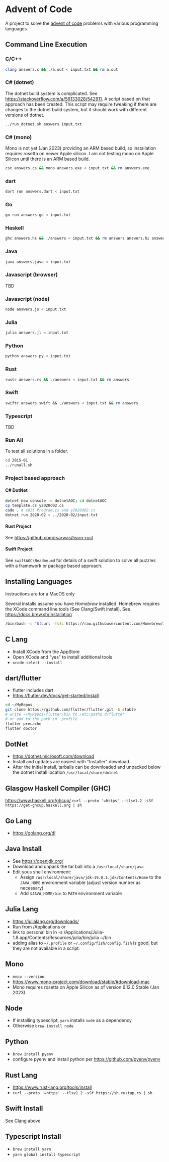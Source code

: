 # Advent of Code

A project to solve the
[advent of code](https://adventofcode.com)
problems with various programming languages.

## Command Line Execution

### C/C++

```sh
clang answers.c && ./a.out < input.txt && rm a.out
```

### C# (dotnet)

The dotnet build system is complicated.  See <https://stackoverflow.com/a/56133028/542911>.
A script based on that approach has been created.  This script may require tweaking if there
are changes to the dotnet build system, but it should work with different versions of dotnet.

```sh
../run_dotnet.sh answers input.txt
```

### C# (mono)

Mono is not yet (Jan 2023) providing an ARM based build, so installation requires
rosetta on newer Apple silicon.  I am not testing mono on Apple Silicon until there
is an ARM based build.

```sh
csc answers.cs && mono answers.exe < input.txt && rm answers.exe
```

### dart

```sh
dart run answers.dart < input.txt
```

### Go

```sh
go run answers.go < input.txt
```

### Haskell

```sh
ghc answers.hs && ./answers < input.txt && rm answers answers.hi answers.o
```

### Java

```sh
java answers.java < input.txt
```

### Javascript (browser)

TBD

### Javascript (node)

```sh
node answers.js < input.txt
```

### Julia

```sh
julia answers.jl < input.txt
```

### Python

```sh
python answers.py < input.txt
```

### Rust

```sh
rustc answers.rs && ./answers < input.txt && rm answers
```

### Swift

```sh
swiftc answers.swift && ./answers < input.txt && rm answers
```

### Typescript

TBD

### Run All

To test all solutions in a folder.

```sh
cd 2015-01
../runall.sh
```

### Project based approach

#### C# DotNet

```sh
dotnet new console -o dotnetAOC; cd dotnetAOC
cp template.cs y2020d02.cs
code . # edit Program.cs and y2020d02.cs
dotnet run 2020-02 < ../2020-02/input.txt
```

#### Rust Project

See <https://github.com/rsarwas/learn-rust>

#### Swift Project

See `swiftAOC\Readme.md` for details of a swift solution to solve all puzzles
with a framework or package based approach.

## Installing Languages

Instructions are for a MacOS only

Several installs assume you have _Homebrew_ installed.
Homebrew requires the XCode command line tools (See Clang/Swift install).
See <https://docs.brew.sh/Installation>

```sh
/bin/bash -c "$(curl -fsSL https://raw.githubusercontent.com/Homebrew/install/HEAD/install.sh)"
```

## C Lang

* Install XCode from the AppStore
* Open XCode and "yes" to install additional tools
* `xcode-select --install`

## dart/flutter

* flutter includes dart
* <https://flutter.dev/docs/get-started/install>
  
```sh
cd ~/MyRepos
git clone https://github.com/flutter/flutter.git -b stable
# write ~/MyRepos/flutter/bin to /etc/paths.d/flutter
# or add to the path in .profile
flutter precache
flutter doctor
```

## DotNet

* <https://dotnet.microsoft.com/download>
* Install and updates are easiest with "Installer" download.
* After the initial install, tarballs can be downloaded and unpacked
  below the dotnet install location `/usr/local/share/dotnet`

## Glasgow Haskell Compiler (GHC)

<https://www.haskell.org/ghcup/>
`curl --proto '=https' --tlsv1.2 -sSf https://get-ghcup.haskell.org | sh`

## Go Lang

* <https://golang.org/dl>

## Java Install

* See <https://openjdk.org/>
* Download and unpack the tar ball into a `/usr/local/share/java`
* Edit yous shell environment:
  * Assign `/usr/local/share/java/jdk-19.0.1.jdk/Contents/Home` to the `JAVA_HOME`
    environment variable (adjust version number as necessary)
  * Add `$JAVA_HOME/bin` to `PATH` environment variable

## Julia Lang

* <https://julialang.org/downloads/>
* Run from /Applications or
* link to personal bin ln -s /Applications/Julia-1.8.app/Contents/Resources/julia/bin/julia ~/bin
* adding alias to `~/.profile` or `~/.config/fish/config.fish` is good, but they are not
  available in a script.

## Mono

* `mono --version`
* <https://www.mono-project.com/download/stable/#download-mac>
* Mono requires rosetta on Apple Silicon as of version 6.12.0 Stable (Jan 2023)

## Node

* If installing typescript, `yarn` installs `node` as a dependency
* Otherwise `brew install node`

## Python

* `brew install pyenv`
* configure pyenv and install python per https://github.com/pyenv/pyenv

## Rust Lang

* <https://www.rust-lang.org/tools/install>
* `curl --proto '=https' --tlsv1.2 -sSf https://sh.rustup.rs | sh`

## Swift Install

See Clang above

## Typescript Install

* `brew install yarn`
* `yarn global install typescript`
